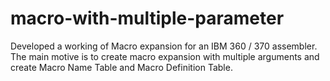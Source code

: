 # macro-with-multiple-parameter
Developed a working of Macro expansion for an IBM 360 / 370 assembler. The main motive is to create macro expansion with multiple arguments and create Macro Name Table and Macro Definition Table.
